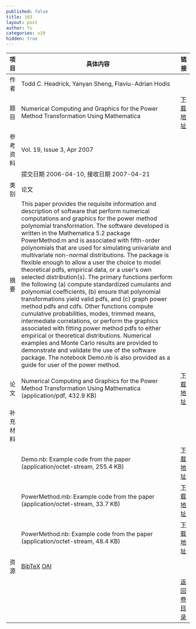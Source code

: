 ```yaml
---
published: false
title: i03
layout: post
author: Yu
categories: v19
hidden: true
---
```


| 项目 | 具体内容 | 链接 |
|---:|---|---|
| 作者 | Todd C. Headrick, Yanyan Sheng, Flaviu-Adrian  Hodis| |
| 题目 |Numerical Computing and Graphics for the Power Method Transformation Using Mathematica | [下载地址](http://www.jstatsoft.org/v19/i03/paper) |
| 参考资料 |Vol. 19, Issue 3, Apr 2007 | |
| | 提交日期 2006-04-10, 接收日期 2007-04-21| | 
| 类别 | 论文| |
| 摘要 | This paper provides the requisite information and description of software that perform numerical computations and graphics for the power method polynomial transformation.  The software developed is written in the Mathematica 5.2 package PowerMethod.m and is associated with fifth-order polynomials that are used for simulating univariate and multivariate non-normal distributions. The package is flexible enough to allow a user the choice to model theoretical pdfs, empirical data, or a user's own selected distribution(s).  The primary functions perform the following (a) compute standardized cumulants and polynomial coefficients, (b) ensure that polynomial transformations yield valid pdfs, and (c) graph power method pdfs and cdfs. Other functions compute cumulative probabilities, modes, trimmed means, intermediate correlations, or perform the graphics associated with fitting power method pdfs to either empirical or theoretical distributions. Numerical examples and Monte Carlo results are provided to demonstrate and validate the use of the software package. The notebook Demo.nb is also provided as a guide for user of the power method.| |
| 论文 | Numerical Computing and Graphics for the Power Method Transformation Using Mathematica  (application/pdf, 432.9 KB)| [下载地址](http://www.jstatsoft.org/v19/i03/paper) |
| 补充材料 | | |
| |Demo.nb: Example code from the paper  (application/octet-stream, 255.4 KB)|  [下载地址](http://www.jstatsoft.org/v19/i03/supp/1) |
| |PowerMethod.mb: Example code from the paper  (application/octet-stream, 33.7 KB)|  [下载地址](http://www.jstatsoft.org/v19/i03/supp/2) |
| |PowerMethod.nb: Example code from the paper  (application/octet-stream, 48.4 KB)|  [下载地址](http://www.jstatsoft.org/v19/i03/supp/3) |
| 资源 | [BibTeX](http://www.jstatsoft.org/v19/i03/bibtex) [OAI](http://www.jstatsoft.org/oai?verb=GetRecord&identifier=oai.jstatsoft/v19/i03&prefix=oai_dc)| |
| |  | [返回卷目录]({{site.baseurl}}/volume/v19.html) |